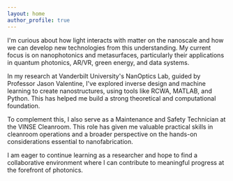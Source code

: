 ```yaml
---
layout: home
author_profile: true
---
```


I'm curious about how light interacts with matter on the nanoscale and how we can develop new technologies from this understanding. My current focus is on nanophotonics and metasurfaces, particularly their applications in quantum photonics, AR/VR, green energy, and data systems.

In my research at Vanderbilt University's NanOptics Lab, guided by Professor Jason Valentine, I've explored inverse design and machine learning to create nanostructures, using tools like RCWA, MATLAB, and Python. This has helped me build a strong theoretical and computational foundation.

To complement this, I also serve as a Maintenance and Safety Technician at the VINSE Cleanroom. This role has given me valuable practical skills in cleanroom operations and a broader perspective on the hands-on considerations essential to nanofabrication.

I am eager to continue learning as a researcher and hope to find a collaborative environment where I can contribute to meaningful progress at the forefront of photonics.
